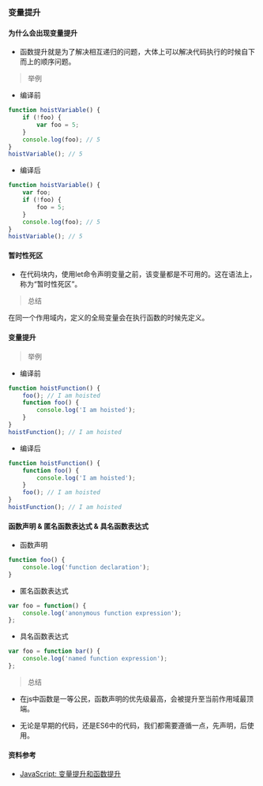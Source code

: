 ### 变量提升

#### 为什么会出现变量提升

- 函数提升就是为了解决相互递归的问题，大体上可以解决代码执行的时候自下而上的顺序问题。
    
> 举例

- 编译前
```javascript
function hoistVariable() {
    if (!foo) {
        var foo = 5;
    }
    console.log(foo); // 5
}
hoistVariable(); // 5
```

- 编译后
```javascript
function hoistVariable() {
    var foo;
    if (!foo) {
        foo = 5;
    }
    console.log(foo); // 5
}
hoistVariable(); // 5
```

#### 暂时性死区

- 在代码块内，使用let命令声明变量之前，该变量都是不可用的。这在语法上，称为“暂时性死区”。

> 总结

在同一个作用域内，定义的全局变量会在执行函数的时候先定义。

#### 变量提升

> 举例

- 编译前
```javascript
function hoistFunction() {
    foo(); // I am hoisted
    function foo() {
        console.log('I am hoisted');
    }
}
hoistFunction(); // I am hoisted
```
- 编译后
```javascript
function hoistFunction() {
    function foo() {
        console.log('I am hoisted');
    }
    foo(); // I am hoisted
}
hoistFunction(); // I am hoisted
```

#### 函数声明 & 匿名函数表达式 & 具名函数表达式

- 函数声明
```javascript
function foo() {
    console.log('function declaration');
}
```

- 匿名函数表达式
```javascript
var foo = function() {
    console.log('anonymous function expression');
};
```

- 具名函数表达式
```javascript
var foo = function bar() {
    console.log('named function expression');
};
```

> 总结

- 在js中函数是一等公民，函数声明的优先级最高，会被提升至当前作用域最顶端。

- 无论是早期的代码，还是ES6中的代码，我们都需要遵循一点，先声明，后使用。

#### 资料参考

- [JavaScript: 变量提升和函数提升](https://www.cnblogs.com/liuhe688/p/5891273.html)

